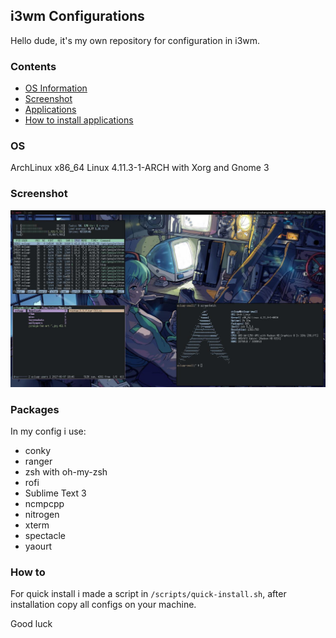 ## i3wm Configurations

Hello dude, it's my own repository for configuration in i3wm.

### Contents

- [OS Information](#os)
- [Screenshot](#screenshot)
- [Applications](#applications)
- [How to install applications](#how-to)

### OS

ArchLinux x86_64 Linux 4.11.3-1-ARCH with Xorg and Gnome 3

### Screenshot

![june 2017](https://github.com/exluap/i3wm/raw/master/screenshots/june_2017.jpg)


### Packages

In my config i use:
- conky
- ranger
- zsh with oh-my-zsh
- rofi
- Sublime Text 3
- ncmpcpp
- nitrogen
- xterm
- spectacle
- yaourt

### How to
For quick install i made a script in `/scripts/quick-install.sh`, after installation copy all configs on your machine.

Good luck